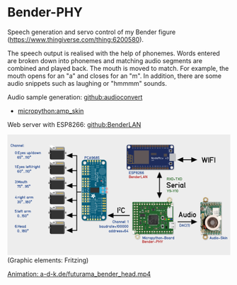 # Bender-PHY
Speech generation and servo control of my Bender figure (https://www.thingiverse.com/thing:6200580).

The speech output is realised with the help of phonemes. Words entered are broken down into phonemes and matching audio segments are combined and played back. The mouth is moved to match. For example, the mouth opens for an "a" and closes for an "m".
In addition, there are some audio snippets such as laughing or "hmmmm" sounds.

Audio sample generation: [github:audioconvert](https://github.com/polygontwist/audioconvert)
* [micropython:amp_skin](http://docs.micropython.org/en/v1.8.2/pyboard/pyboard/tutorial/amp_skin.html)
  
Web server with ESP8266: [github:BenderLAN](https://github.com/polygontwist/BenderLAN/tree/main)

![Overview](https://github.com/polygontwist/Bender-PHY/blob/main/uebersicht.jpg)
(Graphic elements: Fritzing)

[Animation: a-d-k.de/futurama_bender_head.mp4](https://www.a-d-k.de/data/dat20230904_211014/futurama_bender_head.mp4)

